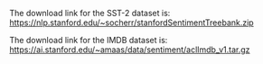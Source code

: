 The download link for the SST-2 dataset is: https://nlp.stanford.edu/~socherr/stanfordSentimentTreebank.zip

The download link for the IMDB dataset is: https://ai.stanford.edu/~amaas/data/sentiment/aclImdb_v1.tar.gz
